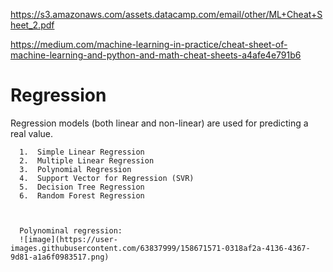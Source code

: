 https://s3.amazonaws.com/assets.datacamp.com/email/other/ML+Cheat+Sheet_2.pdf 

https://medium.com/machine-learning-in-practice/cheat-sheet-of-machine-learning-and-python-and-math-cheat-sheets-a4afe4e791b6 

# Regression

Regression models (both linear and non-linear) are used for predicting a real value.

      1.  Simple Linear Regression
      2.  Multiple Linear Regression
      3.  Polynomial Regression
      4.  Support Vector for Regression (SVR)
      5.  Decision Tree Regression
      6.  Random Forest Regression
      
      
      
      Polynominal regression:
      ![image](https://user-images.githubusercontent.com/63837999/158671571-0318af2a-4136-4367-9d81-a1a6f0983517.png)

